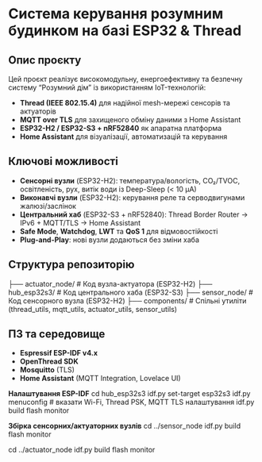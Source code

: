 # Система керування розумним будинком на базі ESP32 & Thread

## Опис проєкту  
Цей проєкт реалізує високомодульну, енергоефективну та безпечну систему “Розумний дім” із використанням IoT-технологій:  
- **Thread (IEEE 802.15.4)** для надійної mesh-мережі сенсорів та актуаторів  
- **MQTT over TLS** для захищеного обміну даними з Home Assistant  
- **ESP32-H2 / ESP32-S3 + nRF52840** як апаратна платформа  
- **Home Assistant** для візуалізації, автоматизацій та керування

## Ключові можливості  
- **Сенсорні вузли** (ESP32-H2): температура/вологість, CO₂/TVOC, освітленість, рух, витік води із Deep-Sleep (< 10 µA)  
- **Виконавчі вузли** (ESP32-H2): керування реле та серводвигунами жалюзі/заслінок  
- **Центральний хаб** (ESP32-S3 + nRF52840): Thread Border Router → IPv6 + MQTT/TLS → Home Assistant  
- **Safe Mode**, **Watchdog**, **LWT** та **QoS 1** для відмовостійкості  
- **Plug-and-Play**: нові вузли додаються без зміни хаба

## Структура репозиторію
├── actuator_node/ # Код вузла-актуатора (ESP32-H2)
├── hub_esp32s3/ # Код центрального хаба (ESP32-S3)
├── sensor_node/ # Код сенсорного вузла (ESP32-H2)
├── components/ # Спільні утиліти (thread_utils, mqtt_utils, actuator_utils, sensor_utils)

## ПЗ та середовище  
- **Espressif ESP-IDF v4.x**  
- **OpenThread SDK**  
- **Mosquitto** (TLS)  
- **Home Assistant** (MQTT Integration, Lovelace UI)

**Налаштування ESP-IDF**
cd hub_esp32s3
idf.py set-target esp32s3
idf.py menuconfig    # вказати Wi-Fi, Thread PSK, MQTT TLS налаштування
idf.py build flash monitor

**Збірка сенсорних/актуаторних вузлів**
cd ../sensor_node
idf.py build flash monitor

cd ../actuator_node
idf.py build flash monitor
